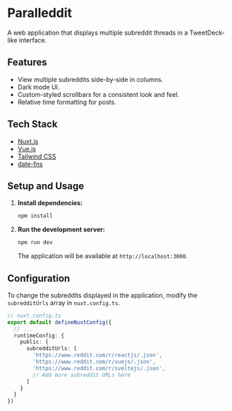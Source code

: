 # Paralleddit

A web application that displays multiple subreddit threads in a TweetDeck-like interface.

## Features

- View multiple subreddits side-by-side in columns.
- Dark mode UI.
- Custom-styled scrollbars for a consistent look and feel.
- Relative time formatting for posts.

## Tech Stack

- [Nuxt.js](https://nuxt.com/)
- [Vue.js](https://vuejs.org/)
- [Tailwind CSS](https://tailwindcss.com/)
- [date-fns](https://date-fns.org/)

## Setup and Usage

1.  **Install dependencies:**

    ```bash
    npm install
    ```

2.  **Run the development server:**

    ```bash
    npm run dev
    ```

    The application will be available at `http://localhost:3000`.

## Configuration

To change the subreddits displayed in the application, modify the `subredditUrls` array in `nuxt.config.ts`.

```typescript
// nuxt.config.ts
export default defineNuxtConfig({
  // ...
  runtimeConfig: {
    public: {
      subredditUrls: [
        'https://www.reddit.com/r/reactjs/.json',
        'https://www.reddit.com/r/vuejs/.json',
        'https://www.reddit.com/r/sveltejs/.json',
        // Add more subreddit URLs here
      ]
    }
  }
})
```

